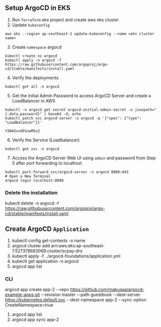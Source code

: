 
## Setup ArgoCD in EKS 

1. Run `Terraform` eks project and create aws eks cluster 
2. Update `kubeconfig` 
```
aws eks --region ap-southeast-1 update-kubeconfig --name <eks cluster name>
```
3. Create `namespace` argocd

```
kubectl create ns argocd
kubectl apply -n argocd -f https://raw.githubusercontent.com/argoproj/argo-cd/stable/manifests/install.yaml

```
4. Verify the deployments 
```
kubectl get all -n argocd
```
5. Get the Initial Admin Password to access ArgoCD Server and create a LoadBalancer in AWS 
```
kubectl -n argocd get secret argocd-initial-admin-secret -o jsonpath="{.data.password}" | base64 -d; echo
kubectl patch svc argocd-server -n argocd -p '{"spec": {"type": "LoadBalancer"}}'

t5N4SxvdO1nwMSu2
```
6. Verify the Service (Loadbalancer)
```
kubectl get svc -n argocd
```
7. Access the ArgoCD Server Web UI using `admin` and password from Step 5 after port forwarding to localhost 
```
kubectl port-forward svc/argocd-server -n argocd 8080:443
# Open a New Terminal
argocd login localhost:8080
```
 ### Delete the installation 

 kubectl delete -n argocd -f https://raw.githubusercontent.com/argoproj/argo-cd/stable/manifests/install.yaml

## Create ArgoCD `Application` 

1. kubectl config get-contexts -o name
2. argocd cluster add arn:aws:eks:ap-southeast-1:527378683069:cluster/scpay-drs
3. kubectl apply -f ../argocd-foundations/application.yml
4. kubectl get application -n argocd
5. argocd app list

### CLI 

argocd app create app-2 --repo https://github.com/mabusaa/argocd-example-apps.git --revision master --path guestbook --dest-server https://kubernetes.default.svc --dest-namespace app-2 --sync-option CreateNamespace=true

1. argocd app list
2. argocd app sync app-2

